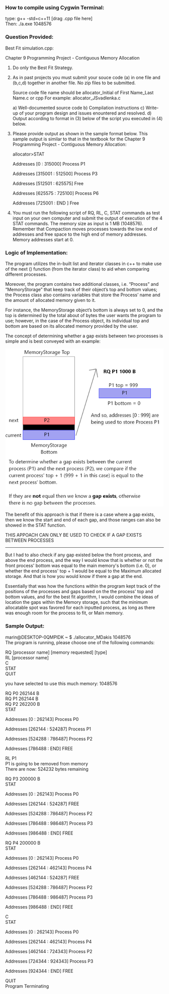 ### How to compile using Cygwin Terminal:

type: g++ -std=c++11 [drag .cpp file here]   
Then: ./a.exe 1048576 


### Question Provided:

Best Fit simulation.cpp:

Chapter 9 Programming Project - Contiguous Memory Allocation 

1) Do only the Best Fit Strategy.

2) As in past projects you must submit your souce code (a) in one file and (b,c,d) together in another file.
   No zip files to be submitted. 

   Source code file name should be allocator_Initial of First Name_Last Name.c or cpp
   For example: allocator_JSvadlenka.c

   a) Well-documented source code
   b) Compilation instructions 
   c) Write-up of your program design and issues enountered and resolved.
   d) Output according to format in (3) below of the script you executed in (4) below. 
 

3) Please provide output as shown in the sample format below.  This  sample output is similar
   to that in the textbook for the Chapter 9 Programming Project - Contiguous Memory Allocation:

    allocator>STAT

    Addresses [0 : 315000] Process P1

    Addresses [315001 : 512500] Process P3

    Addresses [512501 : 625575] Free

    Addresses [625575 : 725100] Process P6

    Addresses [725001 : END ]  Free



4) You must run the following script of RQ, RL, C, STAT commands  as test input on your own computer
   and submit the output  of execution of the 4 STAT commands. The memory size as input is 1 MB (1048576).
   Remember that Compaction moves processes towards the low end of addresses and free space to the high 
   end of memory addresses. Memory addresses start at 0.
   
   
### Logic of Implementation:


The program utilizes the in-built list and iterator classes in c++ to make use of the next () function (from the iterator class) to aid when comparing different processes.  

Moreover, the program contains two additional classes, i.e. “Process” and “MemoryStorage” that keep track of their object’s top and bottom values; the Process class also contains variables that store the Process’ name and the amount of allocated memory given to it.  

For instance, the MemoryStorage object’s bottom is always set to 0, and the top is determined by the total about of bytes the user wants the program to use; however, in the case of the Process object, its individual top and bottom are based on its allocated memory provided by the user.   



The concept of determining whether a gap exists between two processes is simple and is best conveyed with an example:  

![alt text](https://github.com/MarinosDakis/Operating-Systems-CS340/blob/master/Best%20Fit%20Simulation/gap%20diagram.png)

The benefit of this approach is that if there is a case where a gap exists, then we know the start and end of each gap, and those ranges can also be showed in the STAT function.

THIS APPOACH CAN ONLY BE USED TO CHECK IF A GAP EXISTS BETWEEN PROCESSES

____________________________________________________________________________


But I had to also check if any gap existed below the front process, and above the end process, and the
way I would know that is whether or not the front process' bottom was equal to the main memory's bottom (i.e. 0), 
or whether the end process' top + 1 would be equal to the Maximum allocated storage. And that is how you would know
if there a gap at the end.

Essentially that was how the functions within the program kept track of the positions of the processes and gaps
based on the the process' top and bottom values, and for the best fit algorithm, I would combine the ideas of location
the gaps within the Memory storage, such that the minimum allocatable spot was favored for each inputted process, as
long as there was enough room for the process to fit, or Main memory.

### Sample Output: 

marin@DESKTOP-0QMPIDK ~
$ ./allocator_MDakis 1048576                                                      
The program is running, please choose one of the following commands:  

 RQ [processor name] [memory requested] [type]  
 RL [processor name]  
 C  
 STAT  
 QUIT  

you have selected to use this much memory: 1048576  

RQ P0 262144 B  
RQ P1 262144 B  
RQ P2 262200 B  
STAT  

Addresses [0 : 262143] Process P0  

Addresses [262144 : 524287] Process P1  

Addresses [524288 : 786487] Process P2  

Addresses [786488 : END] FREE  

RL P1  
P1 is going to be removed from memory  
There are now: 524232 bytes remaining  

RQ P3 200000 B  
STAT  

Addresses [0 : 262143] Process P0  

Addresses [262144 : 524287] FREE  

Addresses [524288 : 786487] Process P2  

Addresses [786488 : 986487] Process P3  

Addresses [986488 : END] FREE  

RQ P4 200000 B  
STAT  

Addresses [0 : 262143] Process P0  

Addresses [262144 : 462143] Process P4  

Addresses [462144 : 524287] FREE  

Addresses [524288 : 786487] Process P2  

Addresses [786488 : 986487] Process P3  

Addresses [986488 : END] FREE  

C  
STAT  

Addresses [0 : 262143] Process P0  

Addresses [262144 : 462143] Process P4  

Addresses [462144 : 724343] Process P2  

Addresses [724344 : 924343] Process P3  

Addresses [924344 : END] FREE  

QUIT  
Program Terminating  



